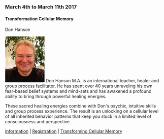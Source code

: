 <div class="event" data-start="04/03/2017" data-end="11/03/2017">

### March 4th to March 11th 2017

#### Transformation Cellular Memory

Don Hanson

![don-hanson](assets/img/teachers/don-hanson.jpg) Don Hanson M.A. is an international teacher, healer and group process facilitator. He has spent over 40 years unraveling his own fear-based belief systems and mind-sets and has awakened a profound ability to bring through powerful healing energies.

These sacred healing energies combine with Don's psychic, intuitive skills and group process experience. The result is an unlocking on a cellular level of all inherited behavior patterns that keep you stuck in a limited level of consciousness and perspective.

[Information](http://www.donhanson.com) | [Registration](mailto:pearson_cathy@hotmail.com) | [Transforming Cellular Memory](http://www.transformingcellularmemory.com)

</div>
